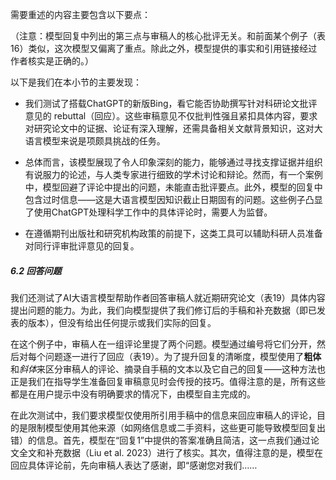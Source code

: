 需要重述的内容主要包含以下要点：

（注意：模型回复中列出的第三点与审稿人的核心批评无关。和前面某个例子（表16）类似，这次模型又偏离了重点。除此之外，模型提供的事实和引用链接经过作者核实是正确的。）

以下是我们在本小节的主要发现：

- 我们测试了搭载ChatGPT的新版Bing，看它能否协助撰写针对科研论文批评意见的 rebuttal（回应）。这些审稿意见不仅批判性强且紧扣具体内容，要求对研究论文中的证据、论证有深入理解，还需具备相关文献背景知识，这对大语言模型来说是项颇具挑战的任务。

- 总体而言，该模型展现了令人印象深刻的能力，能够通过寻找支撑证据并组织有说服力的论述，与人类专家进行细致的学术讨论和辩论。然而，有一个案例中，模型回避了评论中提出的问题，未能直击批评要点。此外，模型的回复中包含过时信息——这是大语言模型因知识截止日期固有的问题。这些例子凸显了使用ChatGPT处理科学工作中的具体评论时，需要人为监督。

- 在遵循期刊出版社和研究机构政策的前提下，这类工具可以辅助科研人员准备对同行评审批评意见的回复。

##### 6.2 回答问题

我们还测试了AI大语言模型帮助作者回答审稿人就近期研究论文（表19）具体内容提出问题的能力。为此，我们向模型提供了我们修订后的手稿和补充数据（即已发表的版本），但没有给出任何提示或我们实际的回复。

在这个例子中，审稿人在一组评论里提了两个问题。模型通过编号将它们分开，然后对每个问题逐一进行了回应（表19）。为了提升回复的清晰度，模型使用了**粗体**和*斜体*来区分审稿人的评论、摘录自手稿的文本以及它自己的回复——这种方法也正是我们在指导学生准备回复审稿意见时会传授的技巧。值得注意的是，所有这些都是在用户提示中没有明确要求的情况下，由模型自主完成的。

在此次测试中，我们要求模型仅使用所引用手稿中的信息来回应审稿人的评论，目的是限制模型使用其他来源（如网络信息或二手资料，这些更可能导致模型回复出错）的信息。首先，模型在“回复1”中提供的答案准确且简洁，这一点我们通过论文全文和补充数据（Liu et al. 2023）进行了核实。其次，值得注意的是，模型在回应具体评论前，先向审稿人表达了感谢，即“感谢您对我们……